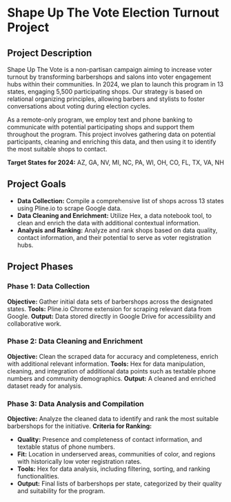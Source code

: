 # Shape Up The Vote Election Turnout Project

## Project Description
Shape Up The Vote is a non-partisan campaign aiming to increase voter turnout by transforming barbershops and salons into voter engagement hubs within their communities. In 2024, we plan to launch this program in 13 states, engaging 5,500 participating shops. Our strategy is based on relational organizing principles, allowing barbers and stylists to foster conversations about voting during election cycles.

As a remote-only program, we employ text and phone banking to communicate with potential participating shops and support them throughout the program. This project involves gathering data on potential participants, cleaning and enriching this data, and then using it to identify the most suitable shops to contact.

**Target States for 2024:** AZ, GA, NV, MI, NC, PA, WI, OH, CO, FL, TX, VA, NH

## Project Goals
- **Data Collection:** Compile a comprehensive list of shops across 13 states using Pline.io to scrape Google data.
- **Data Cleaning and Enrichment:** Utilize Hex, a data notebook tool, to clean and enrich the data with additional contextual information.
- **Analysis and Ranking:** Analyze and rank shops based on data quality, contact information, and their potential to serve as voter registration hubs.

## Project Phases

### Phase 1: Data Collection
**Objective:** Gather initial data sets of barbershops across the designated states.
**Tools:** Pline.io Chrome extension for scraping relevant data from Google.
**Output:** Data stored directly in Google Drive for accessibility and collaborative work.

### Phase 2: Data Cleaning and Enrichment
**Objective:** Clean the scraped data for accuracy and completeness, enrich with additional relevant information.
**Tools:** Hex for data manipulation, cleaning, and integration of additional data points such as textable phone numbers and community demographics.
**Output:** A cleaned and enriched dataset ready for analysis.

### Phase 3: Data Analysis and Compilation
**Objective:** Analyze the cleaned data to identify and rank the most suitable barbershops for the initiative.
**Criteria for Ranking:**
- **Quality:** Presence and completeness of contact information, and textable status of phone numbers.
- **Fit:** Location in underserved areas, communities of color, and regions with historically low voter registration rates.
- **Tools:** Hex for data analysis, including filtering, sorting, and ranking functionalities.
- **Output:** Final lists of barbershops per state, categorized by their quality and suitability for the program.
